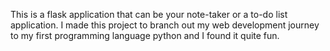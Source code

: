 This is a flask application that can be your note-taker or a to-do list application. I made this project to branch out my web development journey to my first programming language python and I found it quite fun. 
